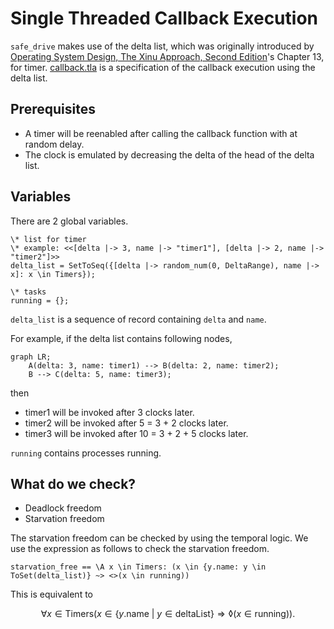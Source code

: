 # Single Threaded Callback Execution

`safe_drive` makes use of the delta list, which was originally introduced by [Operating System Design, The Xinu Approach, Second Edition](https://xinu.cs.purdue.edu/)'s Chapter 13, for timer.
[callback.tla](./callback.tla) is a specification of the callback execution using the delta list.

## Prerequisites

- A timer will be reenabled after calling the callback function with at random delay.
- The clock is emulated by decreasing the delta of the head of the delta list.

## Variables

There are 2 global variables.

```tla+
\* list for timer
\* example: <<[delta |-> 3, name |-> "timer1"], [delta |-> 2, name |-> "timer2"]>>
delta_list = SetToSeq({[delta |-> random_num(0, DeltaRange), name |-> x]: x \in Timers});

\* tasks
running = {};
```

`delta_list` is a sequence of record containing `delta` and `name`.

For example, if the delta list contains following nodes,

```mermaid
graph LR;
    A(delta: 3, name: timer1) --> B(delta: 2, name: timer2);
    B --> C(delta: 5, name: timer3);
```
then

- timer1 will be invoked after 3 clocks later.
- timer2 will be invoked after 5 = 3 + 2 clocks later.
- timer3 will be invoked after 10 = 3 + 2 + 5 clocks later.


`running` contains processes running.


## What do we check?

- Deadlock freedom
- Starvation freedom

The starvation freedom can be checked by using the temporal logic.
We use the expression as follows to check the starvation freedom.

```tla+
starvation_free == \A x \in Timers: (x \in {y.name: y \in ToSet(delta_list)} ~> <>(x \in running))
```

This is equivalent to

$$
\forall x \in \mathrm{Timers}(x \in \lbrace y.\mathrm{name}\ |\ y \in \mathrm{deltaList}\rbrace \Rightarrow \lozenge (x \in \mathrm{running})).
$$
